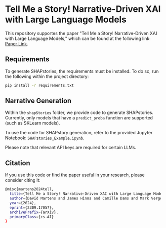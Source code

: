 # Tell Me a Story! Narrative-Driven XAI with Large Language Models

This repository supportes the paper "Tell Me a Story! Narrative-Driven XAI with Large Language Models," which can be found at the following link: [Paper Link](https://arxiv.org/abs/2309.17057).

## Requirements

To generate SHAPstories, the requirements must be installed.
To do so, run the following within the project directory:

```bash
pip install -r requirements.txt
```

## Narrative Generation

Within the `shapStories` folder, we provide code to generate SHAPstories. Currently, only models that have a `predict_proba` function are supported (such as SKLearn models).

To use the code for SHAPstory generation, refer to the provided Jupyter Notebook: [`SHAPstories_Example.ipynb`](SHAPstories_Example.ipynb).

Please note that relevant API keys are required for certain LLMs.

## Citation

If you use this code or find the paper useful in your research, please consider citing it:
```bash
@misc{martens2024tell,
  title={Tell Me a Story! Narrative-Driven XAI with Large Language Models},
  author={David Martens and James Hinns and Camille Dams and Mark Vergouwen and Theodoros Evgeniou},
  year={2024},
  eprint={2309.17057},
  archivePrefix={arXiv},
  primaryClass={cs.AI}
}
```
